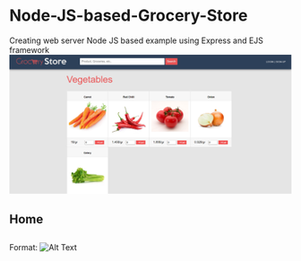 # Node-JS-based-Grocery-Store
Creating web server Node JS based example using Express and EJS framework
![GitHub Logo](/screenshoot/home.png)
## Home <h2>
Format: ![Alt Text](url)
